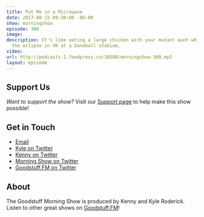 ```yaml
---
title: Put Me in a Microwave
date: 2017-08-15 09:38:00 -06:00
show: morningshow
episode: 360
image: 
description: It's like eating a large chicken with your mutant aunt while watching
  the eclipse in VR at a baseball stadium.
video: 
url: http://podcasts-1.feedpress.co/10588/morningshow-360.mp3
layout: episode
---
```


## Support Us
*Want to support the show?* Visit our [Support page](https://goodstuff.fm/support) to help make this show possible!

## Get in Touch
* [Email](mailto:kyle@goodstuff.fm)
* [Kyle on Twitter](http://twitter.com/dogburps)
* [Kenny on Twitter](http://twitter.com/kennyaroderick)
* [Morning Show on Twitter](http://twitter.com/morningshowam)
* [Goodstuff.FM on Twitter](http://twitter.com/goodstufffm)

## About
The Goodstuff Morning Show is produced by Kenny and Kyle Roderick. Listen to other great shows on [Goodstuff.FM](http://goodstuff.fm/shows)!